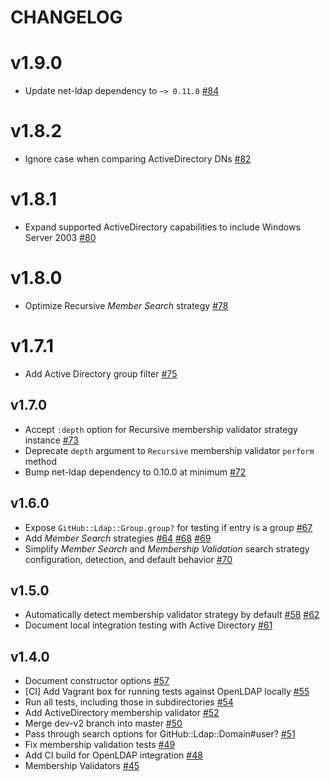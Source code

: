 # CHANGELOG

# v1.9.0

* Update net-ldap dependency to `~> 0.11.0` [#84](https://github.com/github/github-ldap/pull/84)

# v1.8.2

* Ignore case when comparing ActiveDirectory DNs [#82](https://github.com/github/github-ldap/pull/82)

# v1.8.1

* Expand supported ActiveDirectory capabilities to include Windows Server 2003 [#80](https://github.com/github/github-ldap/pull/80)

# v1.8.0

* Optimize Recursive *Member Search* strategy [#78](https://github.com/github/github-ldap/pull/78)

# v1.7.1

* Add Active Directory group filter [#75](https://github.com/github/github-ldap/pull/75)

## v1.7.0

* Accept `:depth` option for Recursive membership validator strategy instance [#73](https://github.com/github/github-ldap/pull/73)
* Deprecate `depth` argument to `Recursive` membership validator `perform` method
* Bump net-ldap dependency to 0.10.0 at minimum [#72](https://github.com/github/github-ldap/pull/72)

## v1.6.0

* Expose `GitHub::Ldap::Group.group?` for testing if entry is a group [#67](https://github.com/github/github-ldap/pull/67)
* Add *Member Search* strategies [#64](https://github.com/github/github-ldap/pull/64) [#68](https://github.com/github/github-ldap/pull/68) [#69](https://github.com/github/github-ldap/pull/69)
* Simplify *Member Search* and *Membership Validation* search strategy configuration, detection, and default behavior [#70](https://github.com/github/github-ldap/pull/70)

## v1.5.0

* Automatically detect membership validator strategy by default [#58](https://github.com/github/github-ldap/pull/58) [#62](https://github.com/github/github-ldap/pull/62)
* Document local integration testing with Active Directory [#61](https://github.com/github/github-ldap/pull/61)

## v1.4.0

* Document constructor options [#57](https://github.com/github/github-ldap/pull/57)
* [CI] Add Vagrant box for running tests against OpenLDAP locally [#55](https://github.com/github/github-ldap/pull/55)
* Run all tests, including those in subdirectories [#54](https://github.com/github/github-ldap/pull/54)
* Add ActiveDirectory membership validator [#52](https://github.com/github/github-ldap/pull/52)
* Merge dev-v2 branch into master [#50](https://github.com/github/github-ldap/pull/50)
* Pass through search options for GitHub::Ldap::Domain#user? [#51](https://github.com/github/github-ldap/pull/51)
* Fix membership validation tests [#49](https://github.com/github/github-ldap/pull/49)
* Add CI build for OpenLDAP integration [#48](https://github.com/github/github-ldap/pull/48)
* Membership Validators [#45](https://github.com/github/github-ldap/pull/45)
